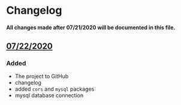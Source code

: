 # Changelog
#### All changes made after 07/21/2020 will be documented in this file.

## [07/22/2020]
### Added
 - The project to GitHub
 - changelog
 - added `cors` and `mysql` packages
 - mysql database connection

[07/22/2020]: https://github.com/Gbillington1/OneLine-Pro-Upgrade/compare/92614aa..HEAD